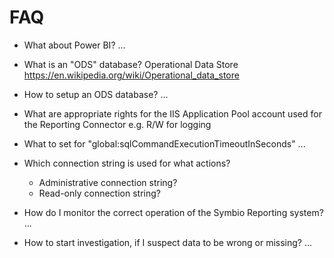 # FAQ

- What about Power BI?
  ...

- What is an "ODS" database?
  Operational Data Store https://en.wikipedia.org/wiki/Operational_data_store

- How to setup an ODS database?
  ...

- What are appropriate rights for the IIS Application Pool account used for the Reporting Connector
  e.g. R/W for logging

- What to set for "global:sqlCommandExecutionTimeoutInSeconds"
  ...

- Which connection string is used for what actions?
  - Administrative connection string?
  - Read-only connection string?

- How do I monitor the correct operation of the Symbio Reporting system?
  ...

- How to start investigation, if I suspect data to be wrong or missing?
  ...
